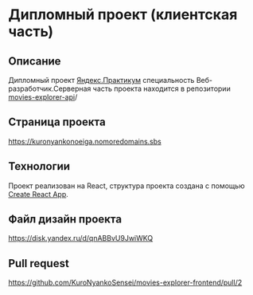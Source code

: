 # Дипломный проект (клиентская часть)

## Описание

Дипломный проект [Яндекс.Практикум](https://praktikum.yandex.ru/)
специальность Веб-разработчик.Серверная часть проекта находится в репозитории
[movies-explorer-api](https://github.com/KuroNyankoSensei/movies-explorer-api.git)/


## Страница проекта

https://kuronyankonoeiga.nomoredomains.sbs


## Технологии

Проект реализован на React, структура проекта создана с помощью [Create React App](https://github.com/facebook/create-react-app).


## Файл дизайн проекта

https://disk.yandex.ru/d/qnABBvU9JwiWKQ

## Pull request

https://github.com/KuroNyankoSensei/movies-explorer-frontend/pull/2